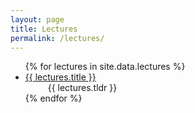```yaml
---
layout: page
title: Lectures
permalink: /lectures/
---
```


<!--
This page contains link to the lectures slides for the semester. Clicking the title of the week's lecture will go to a PDF, embedded in the your browser. 

The bottom right icons link to the Github directory for the lecture (<i class="fab fa-github"></i>), the R Markdown document for the lecture (<i class="fab fa-r-project"></i>), and a PDF, embedded on Github, for the lecture (<i class="fas fa-file-pdf"></i>).
-->

<ul id="archive">
{% for lectures in site.data.lectures %}
      <li class="archiveposturl">
        <span><a href="{{ site.baseurl }}/{{ lectures.dirname }}/{{ lectures.filename }}">{{ lectures.title }}</a></span><br>
<span class = "postlower">
<!-- <strong>tl;dr:</strong> --> &emsp; &emsp; {{ lectures.tldr }}</span>
<strong style="font-size:100%; font-family: 'Titillium Web', sans-serif; float:right; padding-right: .5em">
<!--
	<a href="https://github.com/{{ site.githubdir}}/tree/master/{{ lectures.dirname }}"><i class="fab fa-github"></i></a>&nbsp;&nbsp;
	<a href="https://github.com/{{ site.githubdir}}/tree/master/{{ lectures.dirname }}/{{ lectures.filename}}.Rmd"><i class="fab fa-r-project"></i></a>&nbsp;&nbsp;
	<a href="https://github.com/{{ site.githubdir}}/blob/master/{{ lectures.dirname }}/{{ lectures.filename}}.pdf"><i class="fas fa-file-pdf"></i></a>
-->
</strong> 
      </li>
{% endfor %}
</ul>
